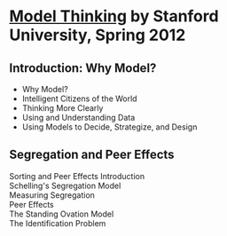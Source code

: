 # [Model Thinking](http://www.modelthinker-class.org/) by Stanford University, Spring 2012

## Introduction: Why Model?  
* Why Model?  
* Intelligent Citizens of the World  
* Thinking More Clearly  
* Using and Understanding Data  
* Using Models to Decide, Strategize, and Design  

## Segregation and Peer Effects  
Sorting and Peer Effects Introduction  
Schelling's Segregation Model  
Measuring Segregation  
Peer Effects  
The Standing Ovation Model  
The Identification Problem  